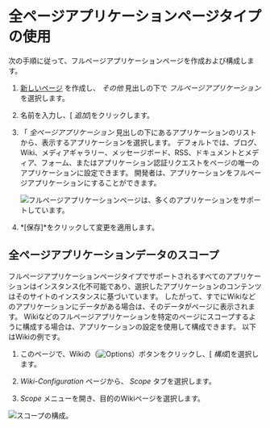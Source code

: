 # 全ページアプリケーションページタイプの使用

次の手順に従って、フルページアプリケーションページを作成および構成します。

1.  [新しいページ](./adding-a-page-to-a-site.md) を作成し、 *その他* 見出しの下で *フルページアプリケーション* を選択します。

2.  名前を入力し、[ *追加*]をクリックします。

3.  「 *全ページアプリケーション* 見出しの下にあるアプリケーションのリストから、表示するアプリケーションを選択します。 デフォルトでは、ブログ、Wiki、メディアギャラリー、メッセージボード、RSS、ドキュメントとメディア、フォーム、またはアプリケーション認証リクエストをページの唯一のアプリケーションに設定できます。 開発者は、アプリケーションをフルページアプリケーションにすることができます。

    ![フルページアプリケーションページは、多くのアプリケーションをサポートしています。](./using-the-full-page-application-page/images/01.png)

4.  *[保存]*をクリックして変更を適用します。

## 全ページアプリケーションデータのスコープ

フルページアプリケーションページタイプでサポートされるすべてのアプリケーションはインスタンス化不可能であり、選択したアプリケーションのコンテンツはそのサイトのインスタンスに基づいています。 したがって、すでにWikiなどのアプリケーションにデータがある場合は、そのデータがページに表示されます。 Wikiなどのフルページアプリケーションを特定のページにスコープするように構成する場合は、アプリケーションの設定を使用して構成できます。 以下はWikiの例です。

1.  このページで、Wikiの（![Options](../../../images/icon-options.png)）ボタンをクリックし、[ *構成*]を選択します。

2.  *Wiki-Configuration* ページから、 *Scope* タブを選択します。

3.  *Scope* メニューを開き、目的のWikiページを選択します。

![スコープの構成。](./using-the-full-page-application-page/images/02.png)
